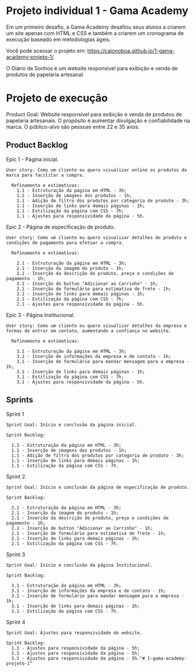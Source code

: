 # Projeto individual 1 - Gama Academy

Em um primeiro desafio, a Gama Academy desafiou seus alunos a criarem um site apenas com HTML e CSS e também a criarem um cronograma de execução baseado em metodologias ágeis.

Você pode acessar o projeto em: https://caionoboa.github.io/1-gama-academy-projeto-1/

O Diário de Sonhos é um website responsível para exibição e venda de produtos de papelaria artesanal.

# Projeto de execução

Product Goal: Website responsível para exibição e venda de produtos de papelaria artesanais. O propósito é aumentar divulgação e confiabilidade na marca. O público-alvo são pessoas entre 22 e 35 anos.

## Product Backlog  
  Epic 1 - Página inicial.    
    
    User story: Como um cliente eu quero visualizar online os produtos da marca para facilitar a compra.      

      Refinamento e estimativas:
        1.1 - Estruturação da página em HTML - 3h;
        1.1 - Inserção de imagens dos produtos - 1h;
        1.1 - Adição de filtro dos produtos por categoria de produto - 3h;
        1.1 - Inserção de links para demais páginas - 1h;
        1.1 - Estilização da página com CSS - 7h;
        1.1 - Ajustes para responsividade da página - 5h.  
  
  Epic 2 - Página de especificação de produto.    
    
    User story: Como um cliente eu quero visualizar detalhes do produto e condições de pagamento para efetuar a compra.      
    
      Refinamento e estimativas:

        2.1 - Estruturação da página em HTML - 3h;
        2.1 - Inserção da imagem do produto - 1h;
        2.1 - Inserção da descrição do produto, preço e condições de pagamento - 1h;
        2.1 - Inserção de button "Adicionar ao Carrinho" - 1h;
        2.1 - Inserção de formulário para estimativa de frete - 1h;
        2.1 - Inserção de links para demais páginas - 1h;
        2.1 - Estilização da página com CSS - 7h;
        2.1 - Ajustes para responsividade da página - 5h.
  
  Epic 3 - Página Institucional.    
    
    User story: Como um cliente eu quero visualizar detalhes da empresa e formas de entrar em contato, aumentando a confiança no website.      
      
      Refinamento e estimativas:

        3.1 - Estruturação da página em HTML - 3h;
        3.1 - Inserção de informações da empresa e de contato - 1h;
        3.1 - Inserção de formulário para mandar mensagem para a empresa - 1h;
        3.1 - Inserção de links para demais páginas - 1h;
        3.1 - Estilização da página com CSS - 7h;
        3.1 - Ajustes para responsividade da página - 5h.

## Sprints
  Sprint 1  
    
    Sprint Goal: Início e conclusão da página inicial.  
    
    Sprint Backlog:

      1.1 - Estruturação da página em HTML - 3h;
      1.1 - Inserção de imagens dos produtos - 1h;
      1.1 - Adição de filtro dos produtos por categoria de produto - 3h;
      1.1 - Inserção de links para demais páginas - 1h;
      1.1 - Estilização da página com CSS - 7h.    

  Sprint 2  
    
    Sprint Goal: Início e conclusão da página de especificação de produto.  
    
    Sprint Backlog:

      2.1 - Estruturação da página em HTML - 3h;
      2.1 - Inserção da imagem do produto - 1h;
      2.1 - Inserção da descrição do produto, preço e condições de pagamento - 1h;
      2.1 - Inserção de button "Adicionar ao Carrinho" - 1h;
      2.1 - Inserção de formulário para estimativa de frete - 1h;
      2.1 - Inserção de links para demais páginas - 1h;
      2.1 - Estilização da página com CSS - 7h.  

  Sprint 3  
    
    Sprint Goal: Início e conclusão da página Institucional.  
    
    Sprint Backlog:

      3.1 - Estruturação da página em HTML - 3h;
      3.1 - Inserção de informações da empresa e de contato - 1h;
      3.1 - Inserção de formulário para mandar mensagem para a empresa - 1h;
      3.1 - Inserção de links para demais páginas - 1h;
      3.1 - Estilização da página com CSS - 7h.
    
  Sprint 4
    
    Sprint Goal: Ajustes para responsividade do website.    
    
    Sprint Backlog:    
      1.1 - Ajustes para responsividade da página - 5h;
      2.1 - Ajustes para responsividade da página - 5h;
      3.1 - Ajustes para responsividade da página - 5h."# 1-gama-academy-projeto-1" 
